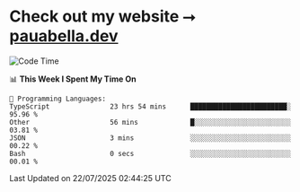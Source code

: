 # Check out my website ⭢ [pauabella.dev](https://pauabella.dev)

<!--START_SECTION:waka-->
![Code Time](http://img.shields.io/badge/Code%20Time-4%2C617%20hrs%2044%20mins-blue)

📊 **This Week I Spent My Time On** 

```text
💬 Programming Languages: 
TypeScript               23 hrs 54 mins      ████████████████████████░   95.96 % 
Other                    56 mins             █░░░░░░░░░░░░░░░░░░░░░░░░   03.81 % 
JSON                     3 mins              ░░░░░░░░░░░░░░░░░░░░░░░░░   00.22 % 
Bash                     0 secs              ░░░░░░░░░░░░░░░░░░░░░░░░░   00.01 % 
```


 Last Updated on 22/07/2025 02:44:25 UTC
<!--END_SECTION:waka-->
